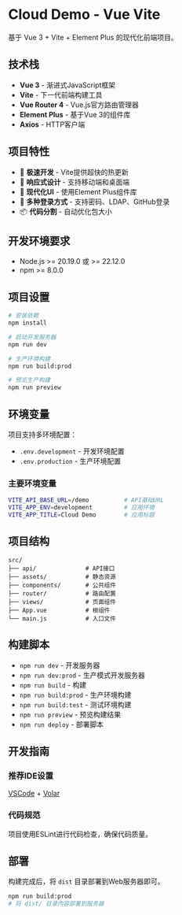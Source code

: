 # Cloud Demo - Vue Vite

基于 Vue 3 + Vite + Element Plus 的现代化前端项目。

## 技术栈

- **Vue 3** - 渐进式JavaScript框架
- **Vite** - 下一代前端构建工具
- **Vue Router 4** - Vue.js官方路由管理器
- **Element Plus** - 基于Vue 3的组件库
- **Axios** - HTTP客户端

## 项目特性

- 🚀 **极速开发** - Vite提供超快的热更新
- 📱 **响应式设计** - 支持移动端和桌面端
- 🎨 **现代化UI** - 使用Element Plus组件库
- 🔐 **多种登录方式** - 支持密码、LDAP、GitHub登录
- 📦 **代码分割** - 自动优化包大小

## 开发环境要求

- Node.js >= 20.19.0 或 >= 22.12.0
- npm >= 8.0.0

## 项目设置

```bash
# 安装依赖
npm install

# 启动开发服务器
npm run dev

# 生产环境构建
npm run build:prod

# 预览生产构建
npm run preview
```

## 环境变量

项目支持多环境配置：

- `.env.development` - 开发环境配置
- `.env.production` - 生产环境配置

### 主要环境变量

```bash
VITE_API_BASE_URL=/demo          # API基础URL
VITE_APP_ENV=development         # 应用环境
VITE_APP_TITLE=Cloud Demo        # 应用标题
```

## 项目结构

```
src/
├── api/              # API接口
├── assets/           # 静态资源
├── components/       # 公共组件
├── router/           # 路由配置
├── views/            # 页面组件
├── App.vue           # 根组件
└── main.js           # 入口文件
```

## 构建脚本

- `npm run dev` - 开发服务器
- `npm run dev:prod` - 生产模式开发服务器
- `npm run build` - 构建
- `npm run build:prod` - 生产环境构建
- `npm run build:test` - 测试环境构建
- `npm run preview` - 预览构建结果
- `npm run deploy` - 部署脚本

## 开发指南

### 推荐IDE设置

[VSCode](https://code.visualstudio.com/) + [Volar](https://marketplace.visualstudio.com/items?itemName=Vue.volar)

### 代码规范

项目使用ESLint进行代码检查，确保代码质量。

## 部署

构建完成后，将 `dist` 目录部署到Web服务器即可。

```bash
npm run build:prod
# 将 dist/ 目录内容部署到服务器
```
